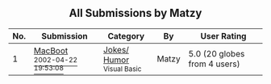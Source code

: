﻿<div align="center">

## All Submissions by Matzy

</div>

No.  | Submission | Category | By   | User Rating
---- | ---------- | -------- | ---- | -----------
1 | [MacBoot<br /><sup>2002-04-22 19:53:08</sup>](https://github.com/Planet-Source-Code/matzy-macboot__1-34046) | [Jokes/ Humor<br /><sup>Visual Basic</sup>](../ByCategory/jokes-humor__1-40.md) | Matzy | 5.0 (20 globes from 4 users)
